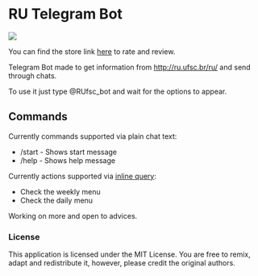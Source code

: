 # RU Telegram Bot
<img src="https://travis-ci.org/gabrielecker/ru-telegram-bot.svg?branch=master">

You can find the store link <a href="https://storebot.me/bot/rufsc_bot">here</a> to rate and review.

Telegram Bot made to get information from http://ru.ufsc.br/ru/ and send through chats.

To use it just type @RUfsc_bot and wait for the options to appear.

## Commands
Currently commands supported via plain chat text:
* /start - Shows start message
* /help - Shows help message

Currently actions supported via <a href="https://core.telegram.org/bots/inline">inline query</a>:
* Check the weekly menu
* Check the daily menu

Working on more and open to advices.

### License
This application is licensed under the MIT License. You are free to remix, adapt and redistribute it, however, please credit the original authors.
